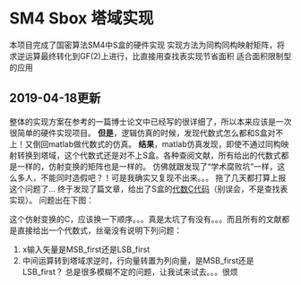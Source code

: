 # SM4 Sbox 塔域实现
本项目完成了国密算法SM4中S盒的硬件实现
实现方法为同构同构映射矩阵，将求逆运算最终转化到GF(2)上进行，比直接用查找表实现节省面积
适合面积限制型的应用
## 2019-04-18更新
整体的实现方案在参考的一篇博士论文中已经写的很详细了，所以本来应该是一次很简单的硬件实现项目。
**但是**，逻辑仿真的时候，发现代数式怎么都和S盒对不上！又倒回matlab做代数式的仿真。
**结果**，matlab仿真发现，即使不通过同构映射转换到塔域，这个代数式还是对不上S盒。各种查阅文献，所有给出的代数式都是一样的，仿射变换的矩阵也是一样的。
仿佛就跟发现了“学术腐败坑”一样，这么多人，不能同时造假吧？！可是我确实又复现不出来。。。
拖了几天都打算上报这个问题了...
终于发现了篇文章，给出了S盒的[代数C代码](https://blog.csdn.net/qq_36291381/article/details/80156315)（别误会，不是查找表实现）。
问题出在下图：

这个仿射变换的C，应该换一下顺序。。。真是太坑了有没有。。。而且所有的文献都是直接给出一个代数式，丝毫没有说明下列问题：
1. x输入矢量是MSB_first还是LSB_first
2. 中间运算转到塔域求逆时，行向量转置为列向量，是MSB_first还是LSB_first？
总是很多模糊不定的问题，让我试来试去。。。很烦
